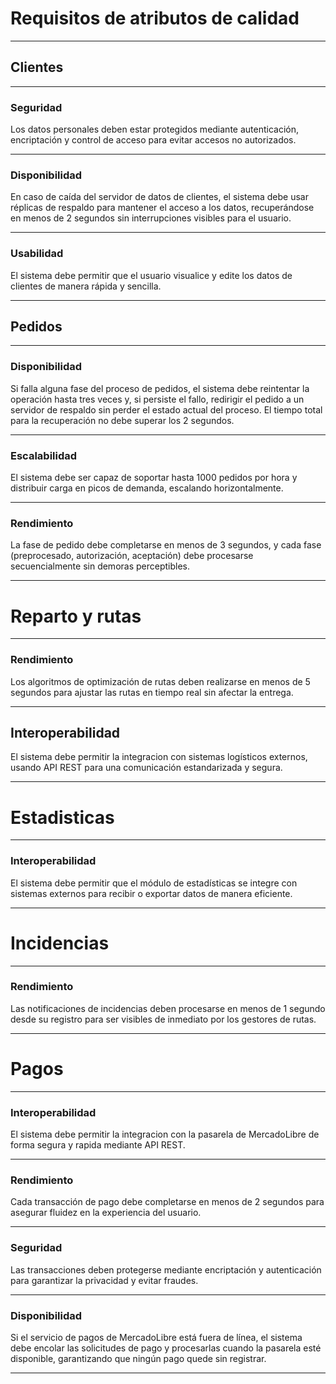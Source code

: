 # Requisitos de atributos de calidad
---

## Clientes
---

### Seguridad
Los datos personales deben estar protegidos mediante autenticación, encriptación y control de acceso para evitar accesos no autorizados.

---

### Disponibilidad

En caso de caída del servidor de datos de clientes, el sistema debe usar réplicas de respaldo para mantener el acceso a los datos, recuperándose en menos de 2 segundos sin interrupciones visibles para el usuario.

---

### Usabilidad

 El sistema debe permitir que el usuario visualice y edite los datos de clientes de manera rápida y sencilla.

---
## Pedidos
---

### Disponibilidad

Si falla alguna fase del proceso de pedidos, el sistema debe reintentar la operación hasta tres veces y, si persiste el fallo, redirigir el pedido a un servidor de respaldo sin perder el estado actual del proceso. El tiempo total para la recuperación no debe superar los 2 segundos.

---

### Escalabilidad

El sistema debe ser capaz de soportar hasta 1000 pedidos por hora y distribuir carga en picos de demanda, escalando horizontalmente.

---

### Rendimiento

La fase de pedido debe completarse en menos de 3 segundos, y cada fase (preprocesado, autorización, aceptación) debe procesarse secuencialmente sin demoras perceptibles.

---

# Reparto y rutas

---
### Rendimiento
Los algoritmos de optimización de rutas deben realizarse en menos de 5 segundos para ajustar las rutas en tiempo real sin afectar la entrega.

---
## Interoperabilidad
 El sistema debe permitir la integracion con sistemas logísticos externos, usando API REST para una comunicación estandarizada y segura.

---

# Estadisticas
---

### Interoperabilidad
 El sistema debe permitir que el módulo de estadísticas se integre con sistemas externos para recibir o exportar datos de manera eficiente.

---
# Incidencias
---
### Rendimiento
Las notificaciones de incidencias deben procesarse en menos de 1 segundo desde su registro para ser visibles de inmediato por los gestores de rutas.


---

# Pagos
---
### Interoperabilidad

El sistema debe permitir la integracion con la pasarela de MercadoLibre de forma segura y rapida mediante API REST.

---
### Rendimiento
Cada transacción de pago debe completarse en menos de 2 segundos para asegurar fluidez en la experiencia del usuario.

---
### Seguridad
 Las transacciones deben protegerse mediante encriptación y autenticación para garantizar la privacidad y evitar fraudes.

---
### Disponibilidad
Si el servicio de pagos de MercadoLibre está fuera de línea, el sistema debe encolar las solicitudes de pago y procesarlas cuando la pasarela esté disponible, garantizando que ningún pago quede sin registrar.

---